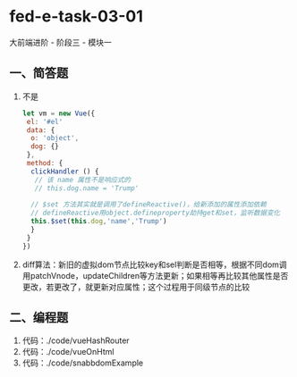 # fed-e-task-03-01
大前端进阶 - 阶段三 - 模块一

## 一、简答题

1. 不是

   ```javascript
   let vm = new Vue({
    el: '#el'
    data: {
     o: 'object',
     dog: {}
    },
    method: {
     clickHandler () {
      // 该 name 属性不是响应式的
      // this.dog.name = 'Trump'
     
     // $set 方法其实就是调用了defineReactive()，给新添加的属性添加依赖
     // defineReactive用object.defineproperty劫持get和set，监听数据变化
     this.$set(this.dog,'name','Trump')
     }
    }
   })
   ```

2. diff算法：新旧的虚拟dom节点比较key和sel判断是否相等，根据不同dom调用patchVnode，updateChildren等方法更新；如果相等再比较其他属性是否更改，若更改了，就更新对应属性；这个过程用于同级节点的比较

## 二、编程题

1. 代码：./code/vueHashRouter
2. 代码：./code/vueOnHtml
3. 代码：./code/snabbdomExample